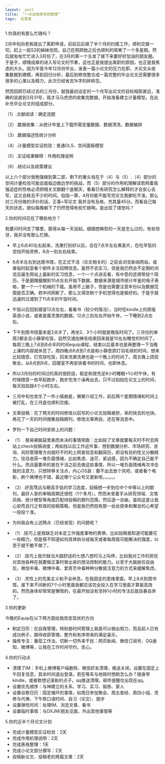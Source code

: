 ```yaml
---
layout:  post
title:  “一次自我修剪和整理”
tags:  反思类
---
```

1\.你真的有那么忙碌吗？

2月中旬向老板提出了离职申请，前前后后做了半个月的扫尾工作，顺利交接一切，赶上一起S2的姊妹住院，自己在照顾她之后也顺利的咳嗽了一个多星期。然后就匆匆忙忙进入3月份了，在3月的第一个五发了接下来要好好加油的朋友圈。于是乎，顺理成章的进入写论文的节奏，这也正是我提出离职的原因，也正是我焦虑的大头。因为毕竟今年12月份毕业，发表一篇小论文的压力在即，大论文从收集数据到建模，再到回归分析，最后到修改整合成一篇完整的毕业论文还需要很多很多的心里以及精力，此次已经省去1k字的碎碎念。

然而回顾已经过去的三月份，就我最初设定的一个月写出论文的目标相距甚远，准确的说直到3月31号，我才马马虎虎的收集完数据，开始准备建立计量模型。在此补充毕业论文的组成部分。

（1）\.文献阅读：确定选题

（2）\.数据收集：从统计年鉴上下载所需变量数据、数据清洗、数据编排

（3）\.数据描述性统计分析

（4）\.计量模型实证检验：普通OLS、空间面板模型

（5）\.实证结果解释：作用机理说明

（6）\.结论以及政策建议

以上六个部分我勉强做到第二部，剩下的重头戏在于（4）与（5）.（4）部分的空间计量检验可能会面临边做边学的挑战，而（5）部分的作用机理解读若照着我强迫症的性格必须把相关文献翻个底朝天，看看已有研究怎么解释的才会安心去写，这又会耗去不少的时间。掐指一算，4月份能不能写完论文我都吃不准。那么对三月份做的评价的话，正事=写论文 我并没有及格，充其量45分。而看自己每天的状态，貌似每晚躺下了仍然觉得有些忙碌啊。是出现了错觉吗？


2\.你的时间花在了哪些地方？

若要问时间去了哪里，那得从每一天说起。细细想典型的一天是怎么过的，有些惊讶，我并没有那么忙碌。
+ 早上6点40左右起来，洗漱打扮好以后，会在7点半左右煮麦片，在吃早饭的空挡开始灵修，8点一刻左右结束。
+ 8点半左右到达图书馆，在正式干活（论文相关的）之前会浏览新闻网站，或者临时起意看个邮件关注招聘信息。虽然不去实习，但是我仍然会不定期的浏览应届生网站上最新的实习信息，一个一个点进去看，有中意的还顺带投个简历。于是磨蹭磨蹭到10点左右开始下数据，数据来源是城市统计年鉴的电子表格，要一个一个机械的下载。虽用不上脑子，但是也需要注意年份以及数据范围是否正确。若中间网断了，那么又得空刷个手机觉得也是极好的。于是乎就迅速的过渡到了11点半的午饭时间。
+ 午饭以后回到寝室12点左右，看看书（较少的情况），当时在kindle上的原版英语小说，或者是属灵类的数据。12点三刻左右开始午休，一下睡到2点左右。
+ 下午到图书馆基本是2点半了，再坐2、3个小时就是晚饭时间了。三月份的单周2都会去小静家吃饭，自然交通加祷告结束回来就是10左右睡觉的时间了。每周三晚上7点到8点半的时间equip课程，结束以后基本也是再整理一下当晚上课的内容就休息了。周四晚点6点到7点是和小静思原打羽毛球的时间，想来比较随意，打完球吃饭，回来洗漱洗漱也是一个晚上的时间了。周五晚上团契聚会，从6点到9点，回寝室不再安排看书的时间，也即休息。
+ 所以3月份的时间过的真的很舒适，稳定和很充足8小时睡眠+1小时午休，有时候随意一些早起跑步，跑步完洗个澡再出去。只不过掐掐在论文上的时间，每天掐掐就4个小时左右。
+ 三月中旬也发生了一件小插曲是，舅舅介绍工作，前后两个星期情绪和时间上被打乱，在三月底也顺利交接。
+ 文章投稿：花了两天的时间修改以前写的小论文投稿被拒，来的快去的也快。再花了一天的时间搜集投稿期刊，修改文章再投，还在等消息中。
+ 罗列一下自己时间安排上的问题：
+ （1）\. 极易被脑袋里悬而未决的事情带跑：比如投了文章就要每天时不时去网站上check投稿进度；再如找以后工作这件事，想到数据分析、市场研究、咨询、风险管理等方向就时不时的上网查信息和翻简历，即没有目的性又分散精力。往往收获一堆负面情绪，比如焦虑、迷茫、紧迫感，因为不确定自己能干什么。而且最要命的是在干活之前去做这些事情，所以一堆负面情绪再次冲击我的注意力，只想转移关注点，内心OS是：要不出去放个风吧，或者看个电影，刷个微博也不错，最近哪个公众号又更新啦。。。。。。
+ （2）\.好高骛远与眼高手低的学习态度，投稿想一步到位中个中等以上的期刊，最好人家的审稿周期还很短（1个多月）。然而未曾着手从研究领域、文笔风格、统计模型等角度匹配待投稿的期刊范围，然后逐一击破。虽知这是让我心安而且行之有效的投稿策略，但是我仍然抱有那一丝丝侥幸和懈怠的心希望一投投个准。

+ 为何我会有上述两点（已经发现）的问题呢？
+ （1）\.技巧上是我缺乏对未定工作强度事物的畏惧，比如投稿我知道可能要花一些精力，但是我不知道如何具体拆分成每天或者每周我可能解决的强度，以至于就干脆不做了。
+  （2）\.技巧上我欠缺当大脑舒适的七想八想时马上叫停，比如我对工作的担忧对其他各种在我要做正事时冒出来的想法控制的能力。以至于大脑放任自由后，微信中毒、微博中毒、爱奇艺中毒种种分散我注意力的方式来缓解焦虑。
+  （3）\.灵性上的完美主义和不会休息。在我固定的思维里面，早上8点到图书馆，接下来不间断的7个小时里面我都应该完全投入在学习里面才算是高效的。然而身体却常常是懒惰的，在最开始没有坚持1小时的专注后就自暴自弃了。

3\.你的更新

今晚的Equip在以下两方面给我改变现状的方向
+ 制定日历：在自我管理，特别是时间管理上我是可以做出努力，而且前人已有成功例子，期待收获管理，整齐和有序带来的满足喜乐。
+ 操练专注：番茄工作法、切断一切外来干扰：网页新闻、微信订阅号、QQ通知、微博等，让我在工作时间守约，忠心。

4\.你的行动点
+ 清理了IM：手机上微博客户端删除、微信好友清理，推送关闭，设置在固定上午回复信息，其余时间退出登录。若在等车与地铁时想刷怎么办？随身带kindle，或者默想记录新的点子。qq推送清理，邮件提醒仅出现在qq。
+ 设置优先顺序：与神建立的关系、学习、实习、锻炼、家人
+ 设置谷歌日历：固定循环的事情，如周日参加聚会、周五查经、周四小组、灵修与代祷、下午练口语时间、自习（论文）、跑步
+ 设置弹性时间：处理IM、浏览文章、看书
+ 设置临时事情：与DXJM/朋友见面、外出其他事情等


5\.你的近半个月论文计划
+ 完成计量模型实证检验：2天
+ 完成作用机理说明：2天
+ 完成表格整理：1天
+ 完成小论文部分撰写：2天
+ 投稿新论文、投稿老的两篇文章：2天

